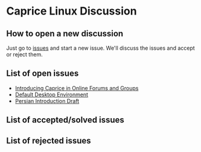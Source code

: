 # Caprice Linux Discussion

## How to open a new discussion 
Just go to [issues](/issues) and start a new issue. We'll discuss the issues and accept or reject them. 

## List of open issues

- [Introducing Caprice in Online Forums and Groups](https://github.com/Caprice-Linux/discuss/issues/1)
- [Default Desktop Environment](https://github.com/Caprice-Linux/discuss/issues/2)
- [Persian Introduction Draft](https://github.com/Caprice-Linux/discuss/issues/3)

## List of accepted/solved issues 

## List of rejected issues
